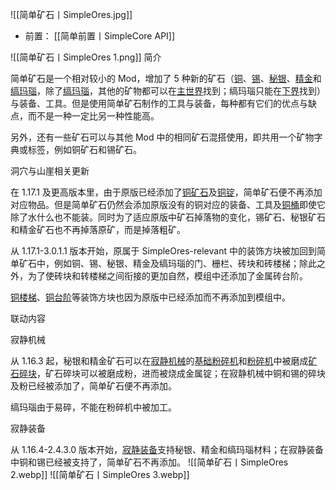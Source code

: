 ![[简单矿石丨SimpleOres.jpg]]
- 前置：
 [[简单前置丨SimpleCore API]]

![[简单矿石丨SimpleOres 1.png]]
简介

简单矿石是一个相对较小的 Mod，增加了 5 种新的矿石（[铜](https://www.mcmod.cn/item/9187.html)、[锡](https://www.mcmod.cn/item/9183.html)、[秘银](https://www.mcmod.cn/item/9182.html "秘银")、[精金](https://www.mcmod.cn/item/9181.html "精金")和[缟玛瑙](https://www.mcmod.cn/item/9180.html "缟玛瑙")，除了[缟玛瑙](http://www.mcmod.cn/item/9180.html)，其他的矿物都可以在[主世界](https://www.mcmod.cn/item/11389.html "主世界")找到；缟玛瑙只能在[下界](https://www.mcmod.cn/item/11372.html "下界")找到）与装备、工具。但是使用简单矿石制作的工具与装备，每种都有它们的优点与缺点，而不是一种一定比另一种性能高。

另外，还有一些矿石可以与其他 Mod 中的相同矿石混搭使用，即共用一个矿物字典或标签，例如铜矿石和锡矿石。

洞穴与山崖相关更新

在 1.17.1 及更高版本里，由于原版已经添加了[铜矿石](https://www.mcmod.cn/item/462659.html "铜矿石")及[铜锭](https://www.mcmod.cn/item/463116.html "铜锭")，简单矿石便不再添加对应物品。但是简单矿石仍然会添加原版没有的铜对应的装备、工具及[铜桶](https://www.mcmod.cn/item/9221.html "铜桶")即使它除了水什么也不能装。同时为了适应原版中矿石掉落物的变化，锡矿石、秘银矿石和精金矿石也不再掉落原矿，而是掉落粗矿。

从 1.17.1-3.0.1.1 版本开始，原属于 SimpleOres-relevant 中的装饰方块被加回到简单矿石中，例如铜、锡、秘银、精金及缟玛瑙的门、栅栏、砖块和砖楼梯；除此之外，为了使砖块和转楼梯之间衔接的更加自然，模组中还添加了金属砖台阶。

[铜楼梯](https://www.mcmod.cn/item/463081.html "铜楼梯")、[铜台阶](https://www.mcmod.cn/item/463080.html "铜台阶")等装饰方块也因为原版中已经添加而不再添加到模组中。

联动内容

寂静机械

从 1.16.3 起，秘银和精金矿石可以在[寂静机械](https://www.mcmod.cn/class/3307.html "寂静机械")的[基础粉碎机](https://www.mcmod.cn/item/398108.html "基础粉碎机")和[粉碎机](https://www.mcmod.cn/item/398109.html "粉碎机")中被磨成[矿石碎块](https://www.mcmod.cn/item/547073.html "矿石碎块")，矿石碎块可以被磨成粉，进而被烧成金属锭；在寂静机械中铜和锡的碎块及粉已经被添加了，简单矿石便不再添加。

缟玛瑙由于易碎，不能在粉碎机中被加工。

寂静装备

从 1.16.4-2.4.3.0 版本开始，[寂静装备](https://www.mcmod.cn/class/2791.html "寂静装备")支持秘银、精金和缟玛瑙材料；在寂静装备中铜和锡已经被支持了，简单矿石不再添加。
![[简单矿石丨SimpleOres 2.webp]]
![[简单矿石丨SimpleOres 3.webp]]